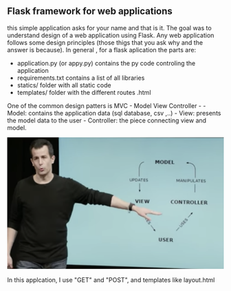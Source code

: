 ## Flask framework for web applications

this simple application asks for your name and that is it. The goal was to understand design of a web application using Flask. 
Any web application follows some design principles (those thigs that you ask why and the answer is because). In general , for a flask aplication the parts are: 
  - application.py (or appy.py) contains the py code controling the application
  - requirements.txt contains a list of all libraries
  - statics/ folder with all static code 
  - templates/ folder with the different routes .html
  
  One of the common design patters is MVC - Model View Controller - 
    - Model: contains the application data (sql database, csv ,..) 
    - View: presents the model data to the user 
    - Controller: the piece connecting view and model. 
    
   
  ![Prof David Malac CS50 Harvard](statics/MVC_DesignPatern.png)
  
  In this applcation, I use "GET" and "POST", and templates like layout.html 
